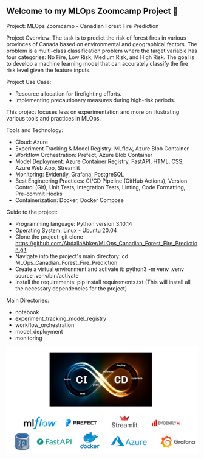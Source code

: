 ## Welcome to my MLOps Zoomcamp Project :wave:

Project: MLOps Zoomcamp - Canadian Forest Fire Prediction

Project Overview:
The task is to predict the risk of forest fires in various provinces of Canada based on environmental and geographical factors. The problem is a multi-class classification problem where the target variable has four categories: No Fire, Low Risk, Medium Risk, and High Risk. The goal is to develop a machine learning model that can accurately classify the fire risk level given the feature inputs.

Project Use Case:
- Resource allocation for firefighting efforts.
- Implementing precautionary measures during high-risk periods.

This project focuses less on experimentation and more on illustrating various tools and practices in MLOps.


Tools and Technology:

- Cloud: Azure
- Experiment Tracking & Model Registry: MLflow, Azure Blob Container
- Workflow Orchestration: Prefect, Azure Blob Container
- Model Deployment: Azure Container Registry, FastAPI, HTML, CSS, Azure Web App, Streamlit
- Monitoring: Evidently, Grafana, PostgreSQL
- Best Engineering Practices: CI/CD Pipeline (GitHub Actions), Version Control (Git), Unit Tests, Integration Tests, Linting, Code Formatting, Pre-commit Hooks
- Containerization: Docker, Docker Compose

Guide to the project:
- Programming language: Python version 3.10.14
- Operating System: Linux - Ubuntu 20.04
- Clone the project:
    git clone https://github.com/AbdallaAbker/MLOps_Canadian_Forest_Fire_Prediction.git
- Navigate into the project's main directory:
    cd MLOps_Canadian_Forest_Fire_Prediction
- Create a virtual environment and activate it:
    python3 -m venv .venv
    source .venv/bin/activate
- Install the requirements:
    pip install requirements.txt
    (This will install all the necessary dependencies for the project)

Main Directories:
- notebook
- experiment_tracking_model_registry
- workflow_orchestration
- model_deployment
- monitoring

![alt text](<artifacts/images/layout.png>)

